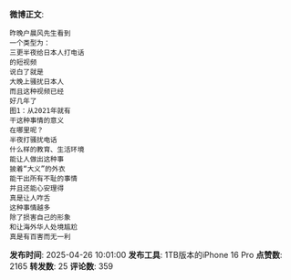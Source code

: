 **微博正文**: 
```
昨晚户晨风先生看到
一个类型为：
三更半夜给日本人打电话
的短视频
说白了就是
大晚上骚扰日本人
而且这种视频已经
好几年了
图1：从2021年就有
干这种事情的意义
在哪里呢？
半夜打骚扰电话
什么样的教育、生活环境
能让人做出这种事
披着“大义”的外衣
能干出所有不耻的事情
并且还能心安理得
真是让人咋舌
这种事情越多
除了损害自己的形象
和让海外华人处境尴尬
真是有百害而无一利
```
**发布时间**: 2025-04-26 10:01:00
**发布工具**: 1TB版本的iPhone 16 Pro
**点赞数**: 2165
**转发数**: 25
**评论数**: 359
